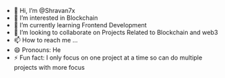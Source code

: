 - 👋 Hi, I’m @Shravan7x
- 👀 I’m interested in Blockchain
- 🌱 I’m currently learning Frontend Development
- 💞️ I’m looking to collaborate on Projects Related to Blockchain and web3
- 📫 How to reach me ...
- 😄 Pronouns: He
- ⚡ Fun fact: I only focus on one project at a time so can do multiple projects with more focus

<!---
Shravan7x/Shravan7x is a ✨ special ✨ repository because its `README.md` (this file) appears on your GitHub profile.
You can click the Preview link to take a look at your changes.
--->
